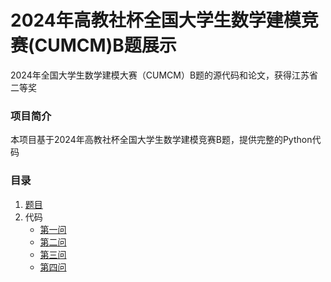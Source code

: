 # 2024年高教社杯全国大学生数学建模竞赛(CUMCM)B题展示

2024年全国大学生数学建模大赛（CUMCM）B题的源代码和论文，获得江苏省二等奖


### 项目简介

本项目基于2024年高教社杯全国大学生数学建模竞赛B题，提供完整的Python代码

### 目录

1. [题目](./B题题目)
2. 代码
   + [第一问](./代码/Question1)
   + [第二问](./代码/Question2)
   + [第三问](./代码/Question3)
   + [第四问](./代码/Question4)


